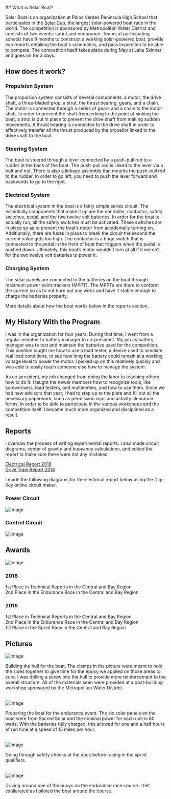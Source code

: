 <head>
 <!-- Global site tag (gtag.js) - Google Analytics -->
<script async src="https://www.googletagmanager.com/gtag/js?id=UA-136356923-1"></script>
<script>
  window.dataLayer = window.dataLayer || [];
  function gtag(){dataLayer.push(arguments);}
  gtag('js', new Date());

  gtag('config', 'UA-136356923-1');
</script>

 </head>
## What is Solar Boat?

Solar Boat is an organization at Palos Verdes Peninsula High School that participates in the [Solar Cup](http://www.mwdh2o.com/inthecommunity/education-programs/Pages/Solar-Cup.aspx), the largest solar-powered boat race in the world.
The competition is sponsored by Metropolitan Water District and consists of two events: sprint and endurance.
Teams at participating schools have 9 months to construct a working solar-powered boat, provide two reports detailing the boat's schematics, and pass inspection to be able to compete.
The competition itself takes place during May at Lake Skinner and goes on for 3 days.

## How does it work?

### Propulsion System
The propulsion system consists of several components: a motor, the drive shaft, a three-bladed prop, a strut, the thrust bearing, gears, and a chain. The motor is connected through a series of gears and a chain to the motor shaft. In order to prevent the shaft from jerking to the point of sinking the boat, a strut is put in place to prevent the drive shaft from making sudden movements. A thrust bearing is connected to the drive shaft in order to effectively transfer all the thrust produced by the propellor linked to the drive shaft to the boat.

### Steering System
The boat is steered through a lever connected by a push-pull rod to a rudder at the back of the boat. The push-pull rod is linked to the lever via a bolt and nut. There is also a linkage assembly that mounts the push-pull rod to the rudder. In order to go left, you need to push the lever forward and backwards to go to the right.

### Electrical System
The electrical system in the boat is a fairly simple series circuit. The essentially components that make it up are the controller, contactor, safety switches, pedal, and the two twelve volt batteries. In order for the boat to actually run, all the safety switches must be activated. These switches are in place so as to prevent the boat’s motor from accidentally turning on. Additionally, there are fuses in place to break the circuit the second the current value gets too high. The contactor is a huge switch that is connected to the pedal in the front of boat that triggers when the pedal is pushed down. Ultimately, this boat’s motor wouldn’t turn at all if it weren’t for the two twelve volt batteries to power it.

### Charging System
The solar panels are connected to the batteries on the boat through maximum power point trackers (MPPT). The MPPTs are there to conform the current so as to not burn out any wires and have it stable enough to charge the batteries properly.

More details about how the boat works below in the reports section.

## My History With the Program
I was in the organization for four years. During that time, I went from a regular member to battery manager to co-president. My job as battery manager was to test and maintain the batteries used for the competition. This position taught me how to use a load tester, a device used to simulate real load conditions, to see how long the battery could remain at a working voltage level to power the motor. I picked up on this relatively quickly and was able to easily teach someone else how to manage the system. 

As co-president, my job changed from doing the labor to teaching others how to do it. I taught the newer members how to recognize tools, like screwdrivers, load testers, and multimeters, and how to use them. Since we had new advisors that year, I had to step up to the plate and fill out all the necessary paperwork, such as permission slips and activity clearance forms, in order to be able to participate in the various workshops and the competition itself. I became much more organized and disciplined as a result. 

## Reports 

I oversaw the process of writing experimental reports. I also made circuit diagrams, center of gravity and buoyancy calculations, and edited the report to make sure there were not any mistakes.

[Electrical Report 2018](Copy%20of%202018%20Elec%20Report.pdf)<br>
[Drive Train Report 2018](Copy%20of%20Drive%20Train%20Report.pdf)

I made the following diagrams for the electrical report below using the Digi-Key online circuit maker.


### Power Circuit
![Image](Solar-Boat-Power-Circuit.png)
<br>
### Control Circuit
![Image](Solar-Boat-Control-Circuit.png)
<br>

## Awards
![Image](Solar%20Boat%20Awards.jpg)
### 2018
1st Place in Technical Reports in the Central and Bay Region<br>
2nd Place in the Endurance Race in the Central and Bay Region<br>

### 2016
1st Place in Technical Reports in the Central and Bay Region<br>
2nd Place in the Endurance Race in the Central and Bay Region<br>
1st Place in the Sprint Race in the Central and Bay Region<br>

## Pictures 
![Image](Building%20Hull.JPG) <br>
<figcaption> Building the hull for the boat. The clamps in the picture were meant to hold the sides together to give time for the epoxy we applied on those areas to cure. I was drilling a screw into the hull to provide more reinforcement to the overall structure. All of the materials seen were provided at a boat-building workshop sponsored by the Metropolitan Water District. </figcaption> <br>

![Image](Preparing%20Boat.JPG)<br>
<figcaption> Preparing the boat for the endurance event. The six solar panels on the boat were from Sacred Solar and the nominal power for each unit is 60 watts. With the batteries fully charged, this allowed for one and a half hours of run time at a speed of 15 miles per hour.</figcaption> <br>

![Image](At%20The%20Dock.JPG)<br>
<figcaption> Going through safety checks at the dock before racing in the sprint qualifiers. </figcaption><br>

![Image](Driving%20Boat.JPG)<br>
<figcaption> Driving around one of the buoys on the endurance race course. I felt exhilarated as I piloted the boat around the course.</figcaption><br>


